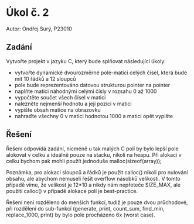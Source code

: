 # Úkol č. 2

Autor: Ondřej Surý, P23010

## Zadání

Vytvořte projekt v jazyku C, který bude splňovat následující úkoly:

- vytvořte dynamické dvourozměrné pole-matici celých čísel, která bude mít 10 řádků a 12 sloupců
- pole bude reprezentováno datovou strukturou pointer na pointer 
- naplňte matici náhodnými celými čísly v rozsahu 0 až 1000
- vypočtěte součet všech čísel v matici
- nalezněte nejmenší hodnotu a její pozici v matici
- vypište obsah matice na obrazovku
- nahraďte všechny 0 v matici hodnotou 1000 a matici opět vypište

## Řešení

Řešení odpovídá zadání, nicméně u tak malých C polí by bylo lepší pole
alokovat v celku a ideálně pouze na stacku, nikoli na heapu.  Při
alokaci v celku bychom pak mohli použít jednoduše
malloc(sizeof(array));

Poznámka, pro alokaci sloupců a řádků je použit calloc() nikoli pro
nulování obsahu, ale abychom nemuseli řešit overflow násobků
velikosti.  V tomto případě víme, že velikost je 12*10 a nikdy nám
nepřeteče SIZE_MAX, ale použití calloc() v případě alokace polí je
best-practice.

Řešení není rozděleno do menších funkcí, tudiž je pouze dvou
průchodové, při rozdělení do sub-funkcí (generate, print, count_sum,
find_min, replace_1000, print) by bylo pole procházeno 6x (worst case).
